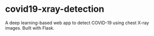 # covid19-xray-detection
A deep learning-based web app to detect COVID-19 using chest X-ray images. Built with Flask.
